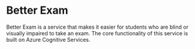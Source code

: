# Better Exam
Better Exam is a service that makes it easier for students who are blind or visually impaired to take an exam. The core functionality of this service is built on Azure Cognitive Services. 
